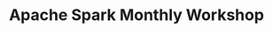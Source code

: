 ---
title: Apache Spark Monthly Workshop
description: Apache Spark Monthly Workshop
link: http://www.yoppworks.com/events/sparkjan2017
when: 23-01-2017
where: Virtual Classroom
trainers: 
organizer: YoppWorks
---